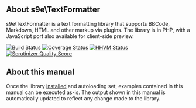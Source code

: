 ## About s9e\\TextFormatter

s9e\\TextFormatter is a text formatting library that supports BBCode, Markdown, HTML and other markup via plugins. The library is in PHP, with a JavaScript port also available for client-side preview.

[![Build Status](https://travis-ci.org/s9e/TextFormatter.svg?branch=master)](https://travis-ci.org/s9e/TextFormatter)
[![Coverage Status](https://coveralls.io/repos/s9e/TextFormatter/badge.svg)](https://coveralls.io/r/s9e/TextFormatter)
[![HHVM Status](http://hhvm.h4cc.de/badge/s9e/text-formatter.svg)](http://hhvm.h4cc.de/package/s9e/text-formatter)
[![Scrutinizer Quality Score](https://scrutinizer-ci.com/g/s9e/TextFormatter/badges/quality-score.png?s=3942dab3c410fb9ce02001e7446d1083fa91172c)](https://scrutinizer-ci.com/g/s9e/TextFormatter/)

## About this manual

Once the library [installed](Getting_started/Installation.md) and autoloading set, examples contained in this manual can be executed as-is. The output shown in this manual is automatically updated to reflect any change made to the library.
